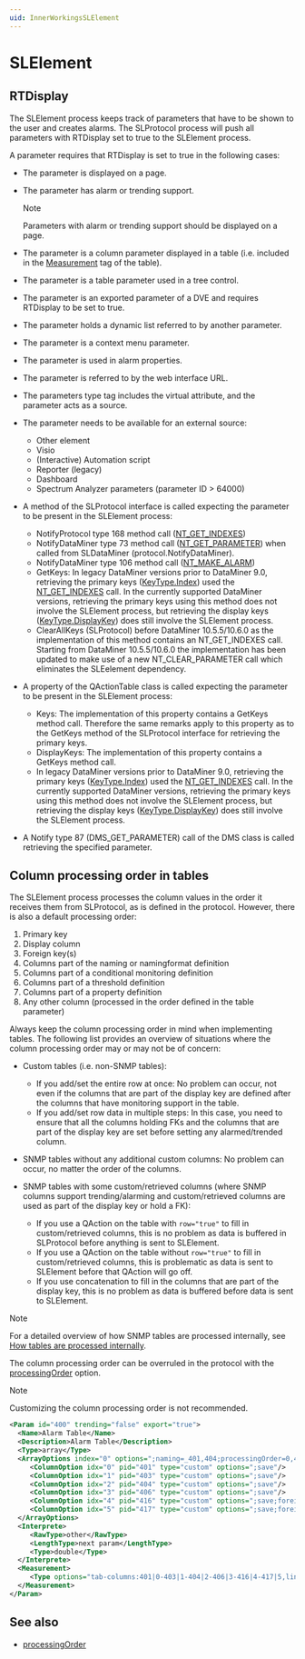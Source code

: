 ```yaml
---
uid: InnerWorkingsSLElement
---
```


# SLElement

## RTDisplay

The SLElement process keeps track of parameters that have to be shown to the user and creates alarms. The SLProtocol process will push all parameters with RTDisplay set to true to the SLElement process.

A parameter requires that RTDisplay is set to true in the following cases:

- The parameter is displayed on a page.

- The parameter has alarm or trending support.

  > [!NOTE]
  > Parameters with alarm or trending support should be displayed on a page.

- The parameter is a column parameter displayed in a table (i.e. included in the [Measurement](xref:Protocol.Params.Param.Measurement) tag of the table).

- The parameter is a table parameter used in a tree control.

- The parameter is an exported parameter of a DVE and requires RTDisplay to be set to true.

- The parameter holds a dynamic list referred to by another parameter.

- The parameter is a context menu parameter.

- The parameter is used in alarm properties.

- The parameter is referred to by the web interface URL.

- The parameters type tag includes the virtual attribute, and the parameter acts as a source.

- The parameter needs to be available for an external source:

  - Other element
  - Visio
  - (Interactive) Automation script
  - Reporter (legacy)
  - Dashboard
  - Spectrum Analyzer parameters (parameter ID > 64000)

- A method of the SLProtocol interface is called expecting the parameter to be present in the SLElement process:

  - NotifyProtocol type 168 method call ([NT_GET_INDEXES](xref:NT_GET_INDEXES))
  - NotifyDataMiner type 73 method call ([NT_GET_PARAMETER](xref:NT_GET_PARAMETER)) when called from SLDataMiner (protocol.NotifyDataMiner).
  - NotifyDataMiner type 106 method call ([NT_MAKE_ALARM](xref:NT_MAKE_ALARM))
  - GetKeys: In legacy DataMiner versions prior to DataMiner 9.0, retrieving the primary keys ([KeyType.Index](xref:Skyline.DataMiner.Scripting.NotifyProtocol.KeyType)) used the [NT_GET_INDEXES](xref:NT_GET_INDEXES) call. In the currently supported DataMiner versions, retrieving the primary keys using this method does not involve the SLElement process, but retrieving the display keys ([KeyType.DisplayKey](xref:Skyline.DataMiner.Scripting.NotifyProtocol.KeyType)) does still involve the SLElement process.
  - ClearAllKeys (SLProtocol) before DataMiner 10.5.5/10.6.0 as the implementation of this method contains an NT_GET_INDEXES call. Starting from DataMiner 10.5.5/10.6.0 the implementation has been updated to make use of a new NT_CLEAR_PARAMETER call which eliminates the SLEelement dependency.

- A property of the QActionTable class is called expecting the parameter to be present in the SLElement process:

  - Keys: The implementation of this property contains a GetKeys method call. Therefore the same remarks apply to this property as to the GetKeys method of the SLProtocol interface for retrieving the primary keys.
  - DisplayKeys: The implementation of this property contains a GetKeys method call.
  - In legacy DataMiner versions prior to DataMiner 9.0, retrieving the primary keys ([KeyType.Index](xref:Skyline.DataMiner.Scripting.NotifyProtocol.KeyType)) used the [NT_GET_INDEXES](xref:NT_GET_INDEXES) call. In the currently supported DataMiner versions, retrieving the primary keys using this method does not involve the SLElement process, but retrieving the display keys ([KeyType.DisplayKey](xref:Skyline.DataMiner.Scripting.NotifyProtocol.KeyType)) does still involve the SLElement process.

- A Notify type 87 (DMS_GET_PARAMETER) call of the DMS class is called retrieving the specified parameter.

## Column processing order in tables

The SLElement process processes the column values in the order it receives them from SLProtocol, as is defined in the protocol. However, there is also a default processing order:<!-- RN 28139 -->

1. Primary key
1. Display column
1. Foreign key(s)
1. Columns part of the naming or namingformat definition
1. Columns part of a conditional monitoring definition
1. Columns part of a threshold definition
1. Columns part of a property definition
1. Any other column (processed in the order defined in the table parameter)

Always keep the column processing order in mind when implementing tables. The following list provides an overview of situations where the column processing order may or may not be of concern:

- Custom tables (i.e. non-SNMP tables):

  - If you add/set the entire row at once: No problem can occur, not even if the columns that are part of the display key are defined after the columns that have monitoring support in the table.
  - If you add/set row data in multiple steps: In this case, you need to ensure that all the columns holding FKs and the columns that are part of the display key are set before setting any alarmed/trended column.

- SNMP tables without any additional custom columns: No problem can occur, no matter the order of the columns.

- SNMP tables with some custom/retrieved columns (where SNMP columns support trending/alarming and custom/retrieved columns are used as part of the display key or hold a FK):

  - If you use a QAction on the table with `row="true"` to fill in custom/retrieved columns, this is no problem as data is buffered in SLProtocol before anything is sent to SLElement.
  - If you use a QAction on the table without `row="true"` to fill in custom/retrieved columns, this is problematic as data is sent to SLElement before that QAction will go off.
  - If you use concatenation to fill in the columns that are part of the display key, this is no problem as data is buffered before data is sent to SLElement.

> [!NOTE]
> For a detailed overview of how SNMP tables are processed internally, see [How tables are processed internally](xref:ConnectionsSnmpProtocolInnterWorkings#how-tables-are-processed-internally).

The column processing order can be overruled in the protocol with the [processingOrder](xref:Protocol.Params.Param.ArrayOptions-options#processingorder) option.

> [!NOTE]
> Customizing the column processing order is not recommended.

```xml
<Param id="400" trending="false" export="true">
  <Name>Alarm Table</Name>
  <Description>Alarm Table</Description>
  <Type>array</Type>
  <ArrayOptions index="0" options=";naming=_401,404;processingOrder=0,4,5,1,2,3">
     <ColumnOption idx="0" pid="401" type="custom" options=";save"/>
     <ColumnOption idx="1" pid="403" type="custom" options=";save"/>
     <ColumnOption idx="2" pid="404" type="custom" options=";save"/>
     <ColumnOption idx="3" pid="406" type="custom" options=";save"/>
     <ColumnOption idx="4" pid="416" type="custom" options=";save;foreignKey=1200"/>
     <ColumnOption idx="5" pid="417" type="custom" options=";save;foreignKey=1300"/>
  </ArrayOptions>
  <Interprete>
     <RawType>other</RawType>
     <LengthType>next param</LengthType>
     <Type>double</Type>
  </Interprete>
  <Measurement>
     <Type options="tab-columns:401|0-403|1-404|2-406|3-416|4-417|5,lines:30,width:100-100-100-100-100-100,sort:STRING">table</Type>
  </Measurement>
</Param>
```

## See also

- [processingOrder](xref:Protocol.Params.Param.ArrayOptions-options#processingorder)
